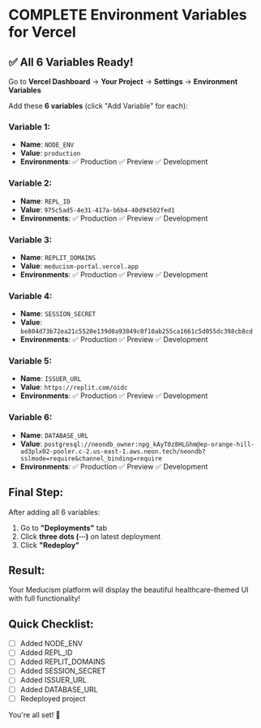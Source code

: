 # COMPLETE Environment Variables for Vercel

## ✅ All 6 Variables Ready!

Go to **Vercel Dashboard** → **Your Project** → **Settings** → **Environment Variables**

Add these **6 variables** (click "Add Variable" for each):

### Variable 1:
- **Name**: `NODE_ENV`
- **Value**: `production`
- **Environments**: ✅ Production ✅ Preview ✅ Development

### Variable 2:
- **Name**: `REPL_ID`
- **Value**: `975c5ad5-4e31-417a-b6b4-40d94502fed1`
- **Environments**: ✅ Production ✅ Preview ✅ Development

### Variable 3:
- **Name**: `REPLIT_DOMAINS`
- **Value**: `meducism-portal.vercel.app`
- **Environments**: ✅ Production ✅ Preview ✅ Development

### Variable 4:
- **Name**: `SESSION_SECRET`
- **Value**: `be804d73b72ea21c5520e139d0a93849c0f10ab255ca1661c5d055dc398cb8cd`
- **Environments**: ✅ Production ✅ Preview ✅ Development

### Variable 5:
- **Name**: `ISSUER_URL`
- **Value**: `https://replit.com/oidc`
- **Environments**: ✅ Production ✅ Preview ✅ Development

### Variable 6:
- **Name**: `DATABASE_URL`
- **Value**: `postgresql://neondb_owner:npg_kAyT0z8HLGhm@ep-orange-hill-ad3plx02-pooler.c-2.us-east-1.aws.neon.tech/neondb?sslmode=require&channel_binding=require`
- **Environments**: ✅ Production ✅ Preview ✅ Development

## Final Step:
After adding all 6 variables:
1. Go to **"Deployments"** tab
2. Click **three dots (⋯)** on latest deployment
3. Click **"Redeploy"**

## Result:
Your Meducism platform will display the beautiful healthcare-themed UI with full functionality!

## Quick Checklist:
- [ ] Added NODE_ENV
- [ ] Added REPL_ID  
- [ ] Added REPLIT_DOMAINS
- [ ] Added SESSION_SECRET
- [ ] Added ISSUER_URL
- [ ] Added DATABASE_URL
- [ ] Redeployed project

You're all set! 🎉
